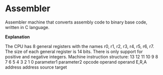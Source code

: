 # Assembler
Assembler machine that converts assembly code to binary base code, written in C language.

**Explanation**

The CPU has 8 general registers with the names r0, r1, r2, r3, r4, r5, r6, r7.
The size of each general register is 14 bits.
There is only support for positive and negative integers.
Machine instruction structure:
13  12      11  10      9  8  7  6      5  4      3  2      1 0
parameter1  parameter2  opcode          operand   operand   E,R,A
                                        address   address 
                                        source    target
